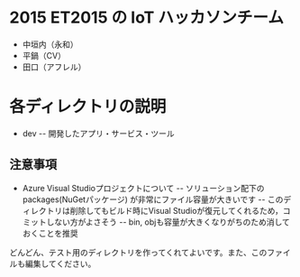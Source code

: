 # 2015 ET2015 の IoT ハッカソンチーム

- 中垣内（永和）
- 平鍋（CV）
- 田口（アフレル）

# 各ディレクトリの説明
- dev
-- 開発したアプリ・サービス・ツール

## 注意事項
- Azure Visual Studioプロジェクトについて
-- ソリューション配下の packages(NuGetパッケージ) が非常にファイル容量が大きいです
-- このディレクトリは削除してもビルド時にVisual Studioが復元してくれるため，コミットしない方がよさそう
-- bin, objも容量が大きくなりがちのため消しておくことを推奨

どんどん、テスト用のディレクトリを作ってくれてよいです。また、このファイルも編集してください。

